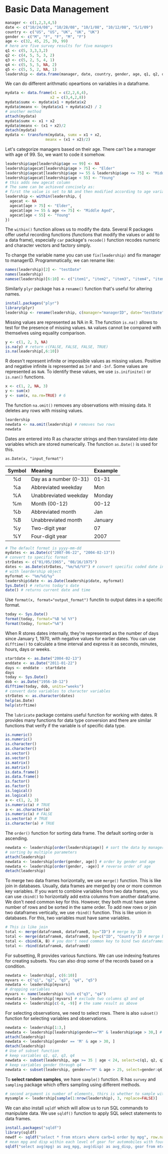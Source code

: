 # Basic Data Management

```R
manager <- c(1,2,3,4,5)
date <- c("10/24/08", "10/28/08", "10/1/08", "10/12/08", "5/1/09")
country <- c("US", "US", "UK", "UK", "UK")
gender <- c("M", "F", "F", "M", "F")
age <- c(32, 45, 25, 39, 99)
# here are five survey results for five managers
q1 <- c(5, 3,3,3,2)
q2 <- c(4, 5, 5, 3, 2)
q3 <- c(5, 2, 5, 4, 1)
q4 <- c(5, 5, 5, NA, 2)
q5 <- c(5, 5, 2, NA, 1)
leadership <- data.frame(manager, date, country, gender, age, q1, q2, q3, q4, q5, stringsAsFactors=FALSE)
```

We can do different arithmatic opeartions on variables in a dataframe. 

```R
mydata <- data.frame(x1 = c(2,2,6,4),
                    x2 = c(3,4,2,8))
mydata$sumx <- mydata$x1 + mydata$x2
mydata$meanx <- (mydata$x1 + mydata$x2) / 2
# another method
attach(mydata)
mydata$sumx <- x1 + x2
mydata$meanx <- (x1 + x2)/2
detach(mydata)
mydata <- transform(mydata, sumx = x1 + x2,
                  meanx = (x1 + x2)/2)
```

Let's categorize managers based on their age. There can't be a manager with age of 99. So, we want to code it somehow.

```R
leadership$age[leadership$age == 99] <- NA
leadership$agecat[leadership$age > 75] <- "Elder"
leadership$agecat[leadership$age >= 55 & leadership$age <= 75] <- "Middle Aged"
leadership$agecat[leadership$age < 55] <- "Young"
# this adds new agecat column
# The same can be achieved concisely as:
# first the value is set to NA and then modified according to age variable
leadership <- within(leadership, {
  agecat <- NA
  agecat[age > 75] <- "Elder",
  agecat[age >= 55 & age <= 75] <- "Middle Aged",
  agecat[age < 55] <- "Young"
})
```

The `within()` function allows us to modify the data. Several R packages offer useful recording functions (functions that modify the values or add to a data frame), especially `car` package's `recode()` function recodes numeric and character vectors and factory simply.

To change the variable name you can use `fix(leadership)` and fix manager to managerID. Programmatically, we can rename like:

```R
names(leadership)[2] <- "testDate"
names(leadership)
namese(leadership)[6:10] <- c("item1", "item2", "item3", "item4", "item5")
```

Similarly `plyr` package has a `rename()` function that's useful for altering names.

```R
install.packages("plyr")
library(plyr)
leadership <- rename(leadership, c(manager="managerID", date="testDate"))
```

Missing values are represented as NA in R. The function `is.na()` allows to test for the presence of missing values. `NA` values cannot be compared with themselves using equality comparison.

```R
y <- c(1, 2, 3, NA)
is.na(y) # return c(FALSE, FALSE, FALSE, TRUE)
is.na(leadership[,6:10])
```

R doesn't represent infinite or impossible values as missing values. Positive and negative infinite is represented as `Inf` and `-Inf`. Some values are represented as `NaN`. To identify these values, we use `is.inifinite()` or `is.nan()` functions.

```R
x <- c(1, 2, NA, 3)
y <- sum(x)
y <- sum(x, na.rm=TRUE) # 6
```

The function `na.omit()` removes any observations with missing data. It deletes any rows with missing values.

```R
leardership
newdata <- na.omit(leadership) # removes two rows
newdata
```

Dates are entered into R as character strings and then translated into date variables which are stored numerically. The function `as.Date()` is used for this.

`as.Date(x, "input_format")`

| Symbol | Meaning | Exaample |
|:-------:|:--------|:--------|
|%d | Day as a number (0-31) | 01-31 |
|%a | Abbreviated weekday | Mon |
|%A | Unabbreviated weekday | Monday |
| %m | Month (00-12) | 00-12 |
| %b | Abbreviated month | Jan |
| %B | Unabbreviated month | January |
| %y | Two-digit year | 07 |
| %Y | Four-digit year | 2007 |

```R
# The default format is yyyy-mm-dd
mydates <- as.Date(c("2007-06-22", "2004-02-13")) 
# convert to specific format
strDates <- c("01/05/1965", "08/16/1975")
dates <- as.Date(strDates, "%m/%d/%Y") # convert specific coded date into Date objects
# with leardership object
myformat <- "%m/%d/%y"
leadership$date <- as.Date(leadership$date, myformat)
Sys.Date() # returns today's date
date() # returns current date and time
```

Use `format(x, format="output_format")` functin to output dates in a specific format.

```R
today <- Sys.Date()
format(today, format="%B %d %Y")
format(today, format="%A")
```

When R stores dates internally, they're represented as the number of days since January 1, 1970, with negative values for earlier dates. You can use `difftime()` to calculate a time interval and express it as seconds, minutes, hours, days or weeks.

```R
startdate <- as.Date("2004-02-13")
enddate <- as.Date("2011-01-22")
days <- enddate - startdate
days
today <- Sys.Date()
dob <- as.Date("1956-10-12")
difftime(today, dob, units="weeks")
# convert date variables to character variables
strDates <- as.character(dates)
help(as.Date)
help(strftime)
```

The `lubricate` package contains useful function for working with dates. R provides many functions for data type conversion and there are similar functions that verify if the variable is of specific data type.

```R
is.numeric()
as.numeric()
is.character()
as.character()
is.vector()
as.vector()
is.matrix()
as.matrix()
is.data.frame()
as.data.frame()
is.factor()
as.factor()
is.logical()
as.logical()
a <- c(1, 2, 3)
is.numeric(a) # TRUE
a <- as.character(a)
is.numeric(a) # FALSE
is.vector(a) # TRUE
is.character(a) # TRUE
```

The `order()` function for sorting data frame. The default sorting order is ascending.

```R
newdata <- leadership[order(leadership$age)] # sort the data by manager's age
# sorting by multiple parameters
attach(leadership)
newdata <- leadership[order(gender, age)] # order by gender and age
newdata <- leadership[order(gender, -age)] # reverse order of age
detach(leadership)
```

To merge two data frames horizontally, we use `merge()` function. This is like join in databases. Usually, data frames are merged by one or more common key variables. If you want to combine variables from two data frames, you can use `cbind()` to horizontally add extra columns from another dataframe. We don't need common key for this. However, they both must have same number of rows and be sorted in the same order. To add new rows or join two dataframes vertically, we use `rbind()` function. This is like union in databases. For this, two variables must have same variables.

```R
# This is like join
total <- merge(dataframeA, dataframeB, by="ID") # merge by ID
total <- merge(dataframeA, dataframeB, by=c("ID", "Country")) # merge by ID and country.
total <- cbind(A, B) # you don't need common key to bind two dataframes
total <- rbind(dataframeA, dataframeB)
```

For subsetting, R provides various functions. We can use indexing features for creating subsets. You can also drop some of the records based on a condition.

```R
newdata <- leadership[, c(6:10)]
myvars <- c("q1", "q2", "q3", "q4", "q5")
newdata <- leadership[myvars]
# dropping variables
myvars <- name(leadership) %in% c("q3", "q4")
newdata <- leadership[!myvars] # exclude two columns q3 and q4
newdata <- leadership[c(-8, -9)] # the same result as above
```

For selecting observations, we need to select rows. There is also `subset()` function for selecting variables and observations.

```R
newdata <- leadership[1:3,]
newdata <- leadership[leadership$gender=="M" & leadership$age > 30,] # select men over 30
attach(leadership)
newdata <- leadership[gender == 'M' & age > 30, ]
detach(leadership)
# Use of subset function
# keep variables q1, q2, q3, q4
newdata <- subset(leadership, age >= 35 | age < 24, select=c(q1, q2, q3, q4))
# keep variables gender through q4
newdata <- subset(leadership, gender=="M" & age > 25, select=gender:q4)
```

To **select random samples**, we have `sample()` function. R has `survey` and `sampling` package which offers sampling using different methods.

```R
# second argument is number of elements, thirs is whether to sample with replacement
mysample <- leadership[sample(1:nrow(leadership), 3, replace=FALSE)]
```

We can also install `sqldf` which will allow us to run SQL commands to manipulate data. We use `sqldf()` function to apply SQL select statements to data frames.

```R
install.packages("sqldf")
library(sqldf)
newdf <- sqldf("select * from mtcars where carb=1 order by mpg", row.names=TRUE)
# mean mpg and disp within each level of gear for automobiles with four or six cylinders
sqldf("select avg(mpg) as avg_mpg, avg(disp) as avg_disp, gear from mtcars where cyl in (4,6) group by gear")
```